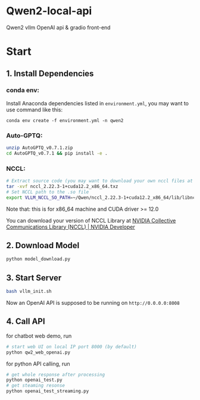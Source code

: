 # Qwen2-local-api
Qwen2 vllm OpenAI api &amp; gradio front-end

# Start
## 1. Install Dependencies
### conda env:

Install Anaconda dependencies listed in `environment.yml`, you may want to use command like this:

 `conda env create -f environment.yml -n qwen2`

### Auto-GPTQ:

```bash
unzip AutoGPTQ_v0.7.1.zip
cd AutoGPTQ_v0.7.1 && pip install -e .
```

### NCCL:
```bash
# Extract source code (you may want to download your own nccl files at nvidia.com)
tar -xvf nccl_2.22.3-1+cuda12.2_x86_64.txz
# Set NCCL path to the .so file
export VLLM_NCCL_SO_PATH=~/Qwen/nccl_2.22.3-1+cuda12.2_x86_64/lib/libnccl.so
```

Note that: this is for x86_64 machine and CUDA driver >= 12.0

You can download your version of NCCL Library at [NVIDIA Collective Communications Library (NCCL) | NVIDIA Developer](https://developer.nvidia.com/nccl/nccl-download)

## 2. Download Model
```bash
python model_download.py
```

## 3. Start Server

```bash
bash vllm_init.sh
```

Now an OpenAI API is supposed to be running on `http://0.0.0.0:8008`

## 4. Call API

for chatbot web demo, run

```bash
# start web UI on local IP port 8000 (by default)
python qw2_web_openai.py
```

for python API calling, run

```bash
# get whole response after processing
python openai_test.py
# get steaming resonse
python openai_test_streaming.py
```
